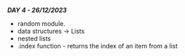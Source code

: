 ***DAY 4 - 26/12/2023***


- random module.
- data structures -> Lists
- nested lists
- .index function - returns the index of an item from a list
